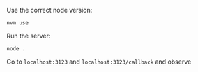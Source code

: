 Use the correct node version:
```
nvm use
```

Run the server:
```
node .
```

Go to `localhost:3123` and `localhost:3123/callback` and observe
